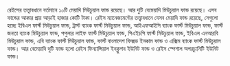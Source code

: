 রেইসের তত্ত্বাবধানে বর্তমানে ১০টি মেয়াদি মিউচুয়াল ফান্ড রয়েছে। আর দুটি বেমেয়াদি মিউচুয়াল ফান্ড রয়েছে। এসব ফান্ডের আকার প্রায় আড়াই হাজার কোটি টাকা। রেইস ম্যানেজমেন্টের তত্ত্বাবধানে যেসব মেয়াদি ফান্ড রয়েছে, সেগুলো হচ্ছে ইবিএল ফার্স্ট মিউচুয়াল ফান্ড, ট্রাস্ট ব্যাংক ফার্স্ট মিউচুয়াল ফান্ড, আইএফআইসি ব্যাংক ফার্স্ট মিউচুয়াল ফান্ড, ফার্স্ট জনতা ব্যাংক মিউচুয়াল ফান্ড, পপুলার লাইফ ফার্স্ট মিউচুয়াল ফান্ড, পিএইচপি ফার্স্ট মিউচুয়াল ফান্ড, ইবিএল এনআরবি মিউচুয়াল ফান্ড, এবি ব্যাংক ফার্স্ট মিউচুয়াল ফান্ড, ফার্স্ট বাংলাদেশ ফিক্সড ইনকাম ফান্ড ও এক্সিম ব্যাংক ফার্স্ট মিউচুয়াল ফান্ড। আর বেমেয়াদি দুটি ফান্ড হলো রেইস ফিন্যান্সিয়াল ইনক্লুশন ইউনিট ফান্ড ও রেইস স্পেশাল অপরচ্যুনিটি ইউনিট ফান্ড।
